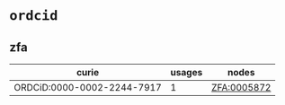 # `ordcid`

## zfa

| curie                      |   usages | nodes                                                     |
|----------------------------|----------|-----------------------------------------------------------|
| ORDCiD:0000-0002-2244-7917 |        1 | [ZFA:0005872](http://purl.obolibrary.org/obo/ZFA_0005872) |

